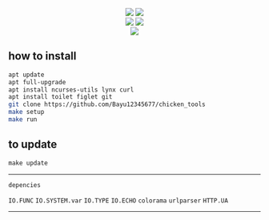 <p align="center">
    <img src="https://img.shields.io/static/v1?logo=linux&label=Language&message=bash&color=yellow">
     <img src="https://img.shields.io/static/v1?logo=json&label=Author&message=Polygon&color=green"><br>
     <img src="https://img.shields.io/static/v1?logo=github&label=maintance&message=yes&color=yellow">
      <img src="https://img.shields.io/static/v1?logo=apache&label=open%20source&message=yes&color=yellow"><br>
       <img src="https://img.shields.io/static/v1?logo=java&label=made&message=indonesia&color=gray">

</p>

## how to install
```bash
apt update
apt full-upgrade
apt install ncurses-utils lynx curl
apt install toilet figlet git
git clone https://github.com/Bayu12345677/chicken_tools
make setup
make run
```

## to update
```makefile
make update
```
--------------------------

`depencies`<br>

`IO.FUNC`
`IO.SYSTEM.var`
`IO.TYPE`
`IO.ECHO`
`colorama`
`urlparser`
`HTTP.UA`

----------------------------
